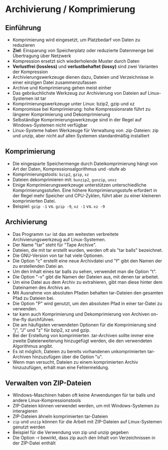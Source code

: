 # Archivierung / Komprimierung

## Einführung

- Komprimierung wird eingesetzt, um Platzbedarf von Daten zu reduzieren
- **Ziel**: Einsparung von Speicherplatz oder reduzierte Datenmenge bei Übertragung über Netzwerk
- Kompression ersetzt sich wiederholende Muster durch Daten
- **Verlustfrei (lossless)** und **verlustbehaftet (lossy)** sind zwei Varianten der Kompression
- Archivierungswerkzeuge dienen dazu, Dateien und Verzeichnisse in einer einzigen Datei zusammenzufassen
- Archive und Komprimierung gehen meist einher
- Das gebräuchlichste Werkzeug zur Archivierung von Dateien auf Linux-Systemen ist tar
- Komprimierungswerkzeuge unter Linux: bzip2, gzip und xz
- Kompromisse bei Komprimierung: hohe Kompressionsrate führt zu längerer Komprimierung und Dekomprimierung
- Selbständige Komprimierungswerkzeuge sind in der Regel auf Windows-Systemen nicht verfügbar
- Linux-Systeme haben Werkzeuge für Verwaltung von .zip-Dateien: zip und unzip, aber nicht auf allen Systemen standardmäßig installiert

## Komprimierung

- Die eingesparte Speichermenge durch Dateikomprimierung hängt von Art der Daten, Kompressionsalgorithmus und -stufe ab
- Komprimierungstools: `bzip2`, `gzip`, `xz`
- Dateien dekomprimieren mit: `bunzip2`, `gunzip`, `unxz`
- Einige Komprimierungswerkzeuge unterstützen unterschiedliche Komprimierungsstufen. Eine höhere Komprimierungsstufe erfordert in der Regel mehr Speicher und CPU-Zyklen, führt aber zu einer kleineren komprimierten Datei.
- Beispiel: `gzip -1` vs. `gzip -9`, `xz -1` vs. `xz -9`

## Archivierung

- Das Programm `tar` ist das am weitesten verbreitete Archivierungswerkzeug auf Linux-Systemen.
- Der Name "tar" steht für "Tape Archive".
- Dateien, die mit tar erstellt wurden, werden oft als "tar balls" bezeichnet.
- Die GNU-Version von tar hat viele Optionen.
- Die Option "c" erstellt eine neue Archivdatei und "f" gibt den Namen der zu erstellenden Datei an.
- Um den Inhalt eines tar balls zu sehen, verwendet man die Option "t".
- Die Option "-v" gibt die Namen der Dateien aus, mit denen tar arbeitet.
- Um eine Datei aus dem Archiv zu extrahieren, gibt man diese hinter dem Dateinamen des Archivs an.
- Mit Ausnahme von absoluten Pfaden behalten tar-Dateien den gesamten Pfad zu Dateien bei.
- Die Option "P" wird genutzt, um den absoluten Pfad in einer tar-Datei zu verwenden.
- tar kann auch Komprimierung und Dekomprimierung von Archiven on-the-fly durchführen.
- Die am häufigsten verwendeten Optionen für die Komprimierung sind "j", "J" und "z" für bzip2, xz und gzip.
- Bei der Erstellung von komprimierten .tar-Archiven sollte immer eine zweite Dateierweiterung hinzugefügt werden, die den verwendeten Algorithmus angibt.
- Es ist möglich, Dateien zu bereits vorhandenen unkomprimierten tar-Archiven hinzuzufügen über die Option "u".
- Wenn man versucht, Dateien zu einem komprimierten Archiv hinzuzufügen, erhält man eine Fehlermeldung.

## Verwalten von ZIP-Dateien

- Windows-Maschinen haben oft keine Anwendungen für tar balls und andere Linux-Kompressionstools
- ZIP-Dateien können verwendet werden, um mit Windows-Systemen zu interagieren
- ZIP-Dateien ähneln komprimierten tar-Dateien
- `zip` und `unzip` können für die Arbeit mit ZIP-Dateien auf Linux-Systemen genutzt werden
- Beispiel für die Verwendung von zip und unzip gegeben
- Die Option -r bewirkt, dass zip auch den Inhalt von Verzeichnissen in der ZIP-Datei enthält
